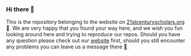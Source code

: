 ### Hi there 👋
This is the repository belonging to the website on [21stcenturyscholars.org](http://www.21stcenturyscholars.org) :page_facing_up:. We are very happy that you found your way here, and we wish you fun looking around here and trying to reproduce our repos. Should you have any question please check out our [website](http://www.21centuryscholars.org) first, should you still encounter any problems you can leave us a message there :incoming_envelope:. 

<!--
**21stCenturyScholars/21stCenturyScholars** is a ✨ _special_ ✨ repository because its `README.md` (this file) appears on your GitHub profile.

Here are some ideas to get you started:

- 🔭 I’m currently working on ...
- 🌱 I’m currently learning ...
- 👯 I’m looking to collaborate on ...
- 🤔 I’m looking for help with ...
- 💬 Ask me about ...
- 📫 How to reach me: ...
- 😄 Pronouns: ...
- ⚡ Fun fact: ...
-->
